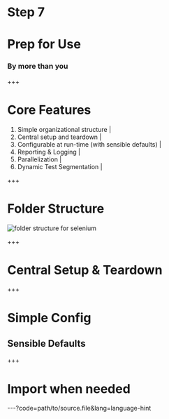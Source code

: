 # Step 7
# Prep for Use
### By more than you

+++
# Core Features

1. Simple organizational structure |
2. Central setup and teardown |
3. Configurable at run-time (with sensible defaults) |
4. Reporting & Logging |
5. Parallelization |
6. Dynamic Test Segmentation |

+++
# Folder Structure
![folder structure for selenium](assests/img/folder_structure.png)

+++
# Central Setup & Teardown

+++
# Simple Config
## Sensible Defaults

+++
# Import when needed

---?code=path/to/source.file&lang=language-hint